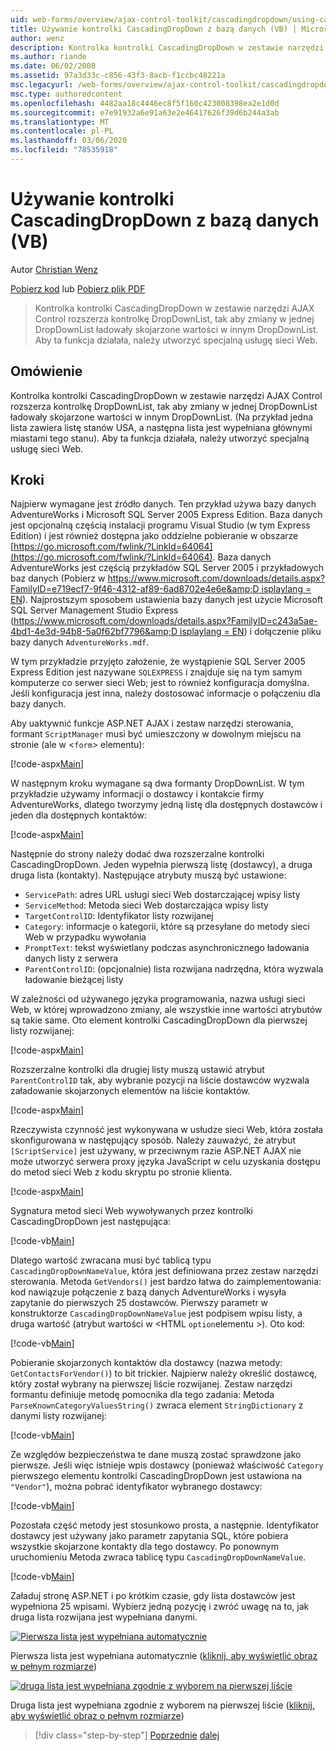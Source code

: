```yaml
---
uid: web-forms/overview/ajax-control-toolkit/cascadingdropdown/using-cascadingdropdown-with-a-database-vb
title: Używanie kontrolki CascadingDropDown z bazą danych (VB) | Microsoft Docs
author: wenz
description: Kontrolka kontrolki CascadingDropDown w zestawie narzędzi AJAX Control rozszerza kontrolkę DropDownList, tak aby zmiany w jednej DropDownList ładowały skojarzone wartości w anoth...
ms.author: riande
ms.date: 06/02/2008
ms.assetid: 97a3d33c-c856-43f3-8acb-f1ccbc48221a
msc.legacyurl: /web-forms/overview/ajax-control-toolkit/cascadingdropdown/using-cascadingdropdown-with-a-database-vb
msc.type: authoredcontent
ms.openlocfilehash: 4482aa18c4446ec8f5f160c423008398ea2e1d0d
ms.sourcegitcommit: e7e91932a6e91a63e2e46417626f39d6b244a3ab
ms.translationtype: MT
ms.contentlocale: pl-PL
ms.lasthandoff: 03/06/2020
ms.locfileid: "78535918"
---
```

# <a name="using-cascadingdropdown-with-a-database-vb"></a>Używanie kontrolki CascadingDropDown z bazą danych (VB)

Autor [Christian Wenz](https://github.com/wenz)

[Pobierz kod](https://download.microsoft.com/download/9/0/7/907760b1-2c60-4f81-aeb6-ca416a573b0d/cascadingdropdown1.vb.zip) lub [Pobierz plik PDF](https://download.microsoft.com/download/2/d/c/2dc10e34-6983-41d4-9c08-f78f5387d32b/cascadingdropdown1VB.pdf)

> Kontrolka kontrolki CascadingDropDown w zestawie narzędzi AJAX Control rozszerza kontrolkę DropDownList, tak aby zmiany w jednej DropDownList ładowały skojarzone wartości w innym DropDownList. Aby ta funkcja działała, należy utworzyć specjalną usługę sieci Web.

## <a name="overview"></a>Omówienie

Kontrolka kontrolki CascadingDropDown w zestawie narzędzi AJAX Control rozszerza kontrolkę DropDownList, tak aby zmiany w jednej DropDownList ładowały skojarzone wartości w innym DropDownList. (Na przykład jedna lista zawiera listę stanów USA, a następna lista jest wypełniana głównymi miastami tego stanu). Aby ta funkcja działała, należy utworzyć specjalną usługę sieci Web.

## <a name="steps"></a>Kroki

Najpierw wymagane jest źródło danych. Ten przykład używa bazy danych AdventureWorks i Microsoft SQL Server 2005 Express Edition. Baza danych jest opcjonalną częścią instalacji programu Visual Studio (w tym Express Edition) i jest również dostępna jako oddzielne pobieranie w obszarze [https://go.microsoft.com/fwlink/?LinkId=64064](https://go.microsoft.com/fwlink/?LinkId=64064). Baza danych AdventureWorks jest częścią przykładów SQL Server 2005 i przykładowych baz danych (Pobierz w [https://www.microsoft.com/downloads/details.aspx?FamilyID=e719ecf7-9f46-4312-af89-6ad8702e4e6e&amp;D isplaylang = EN](https://www.microsoft.com/downloads/details.aspx?FamilyID=e719ecf7-9f46-4312-af89-6ad8702e4e6e&amp;DisplayLang=en)). Najprostszym sposobem ustawienia bazy danych jest użycie Microsoft SQL Server Management Studio Express ([https://www.microsoft.com/downloads/details.aspx?FamilyID=c243a5ae-4bd1-4e3d-94b8-5a0f62bf7796&amp;D isplaylang = EN](https://www.microsoft.com/downloads/details.aspx?FamilyID=c243a5ae-4bd1-4e3d-94b8-5a0f62bf7796&amp;DisplayLang=en)) i dołączenie pliku bazy danych `AdventureWorks.mdf`.

W tym przykładzie przyjęto założenie, że wystąpienie SQL Server 2005 Express Edition jest nazywane `SQLEXPRESS` i znajduje się na tym samym komputerze co serwer sieci Web; jest to również konfiguracja domyślna. Jeśli konfiguracja jest inna, należy dostosować informacje o połączeniu dla bazy danych.

Aby uaktywnić funkcje ASP.NET AJAX i zestaw narzędzi sterowania, formant `ScriptManager` musi być umieszczony w dowolnym miejscu na stronie (ale w &lt;`form`&gt; elementu):

[!code-aspx[Main](using-cascadingdropdown-with-a-database-vb/samples/sample1.aspx)]

W następnym kroku wymagane są dwa formanty DropDownList. W tym przykładzie używamy informacji o dostawcy i kontakcie firmy AdventureWorks, dlatego tworzymy jedną listę dla dostępnych dostawców i jeden dla dostępnych kontaktów:

[!code-aspx[Main](using-cascadingdropdown-with-a-database-vb/samples/sample2.aspx)]

Następnie do strony należy dodać dwa rozszerzalne kontrolki CascadingDropDown. Jeden wypełnia pierwszą listę (dostawcy), a druga druga lista (kontakty). Następujące atrybuty muszą być ustawione:

- `ServicePath`: adres URL usługi sieci Web dostarczającej wpisy listy
- `ServiceMethod`: Metoda sieci Web dostarczająca wpisy listy
- `TargetControlID`: Identyfikator listy rozwijanej
- `Category`: informacje o kategorii, które są przesyłane do metody sieci Web w przypadku wywołania
- `PromptText`: tekst wyświetlany podczas asynchronicznego ładowania danych listy z serwera
- `ParentControlID`: (opcjonalnie) lista rozwijana nadrzędna, która wyzwala ładowanie bieżącej listy

W zależności od używanego języka programowania, nazwa usługi sieci Web, w której wprowadzono zmiany, ale wszystkie inne wartości atrybutów są takie same. Oto element kontrolki CascadingDropDown dla pierwszej listy rozwijanej:

[!code-aspx[Main](using-cascadingdropdown-with-a-database-vb/samples/sample3.aspx)]

Rozszerzalne kontrolki dla drugiej listy muszą ustawić atrybut `ParentControlID` tak, aby wybranie pozycji na liście dostawców wyzwala załadowanie skojarzonych elementów na liście kontaktów.

[!code-aspx[Main](using-cascadingdropdown-with-a-database-vb/samples/sample4.aspx)]

Rzeczywista czynność jest wykonywana w usłudze sieci Web, która została skonfigurowana w następujący sposób. Należy zauważyć, że atrybut `[ScriptService]` jest używany, w przeciwnym razie ASP.NET AJAX nie może utworzyć serwera proxy języka JavaScript w celu uzyskania dostępu do metod sieci Web z kodu skryptu po stronie klienta.

[!code-aspx[Main](using-cascadingdropdown-with-a-database-vb/samples/sample5.aspx)]

Sygnatura metod sieci Web wywoływanych przez kontrolki CascadingDropDown jest następująca:

[!code-vb[Main](using-cascadingdropdown-with-a-database-vb/samples/sample6.vb)]

Dlatego wartość zwracana musi być tablicą typu `CascadingDropDownNameValue`, która jest definiowana przez zestaw narzędzi sterowania. Metoda `GetVendors()` jest bardzo łatwa do zaimplementowania: kod nawiązuje połączenie z bazą danych AdventureWorks i wysyła zapytanie do pierwszych 25 dostawców. Pierwszy parametr w konstruktorze `CascadingDropDownNameValue` jest podpisem wpisu listy, a druga wartość (atrybut wartości w &lt;HTML `option`elementu &gt;). Oto kod:

[!code-vb[Main](using-cascadingdropdown-with-a-database-vb/samples/sample7.vb)]

Pobieranie skojarzonych kontaktów dla dostawcy (nazwa metody: `GetContactsForVendor()`) to bit trickier. Najpierw należy określić dostawcę, który został wybrany na pierwszej liście rozwijanej. Zestaw narzędzi formantu definiuje metodę pomocnika dla tego zadania: Metoda `ParseKnownCategoryValuesString()` zwraca element `StringDictionary` z danymi listy rozwijanej:

[!code-vb[Main](using-cascadingdropdown-with-a-database-vb/samples/sample8.vb)]

Ze względów bezpieczeństwa te dane muszą zostać sprawdzone jako pierwsze. Jeśli więc istnieje wpis dostawcy (ponieważ właściwość `Category` pierwszego elementu kontrolki CascadingDropDown jest ustawiona na `"Vendor"`), można pobrać identyfikator wybranego dostawcy:

[!code-vb[Main](using-cascadingdropdown-with-a-database-vb/samples/sample9.vb)]

Pozostała część metody jest stosunkowo prosta, a następnie. Identyfikator dostawcy jest używany jako parametr zapytania SQL, które pobiera wszystkie skojarzone kontakty dla tego dostawcy. Po ponownym uruchomieniu Metoda zwraca tablicę typu `CascadingDropDownNameValue`.

[!code-vb[Main](using-cascadingdropdown-with-a-database-vb/samples/sample10.vb)]

Załaduj stronę ASP.NET i po krótkim czasie, gdy lista dostawców jest wypełniona 25 wpisami. Wybierz jedną pozycję i zwróć uwagę na to, jak druga lista rozwijana jest wypełniana danymi.

[![Pierwsza lista jest wypełniana automatycznie](using-cascadingdropdown-with-a-database-vb/_static/image2.png)](using-cascadingdropdown-with-a-database-vb/_static/image1.png)

Pierwsza lista jest wypełniana automatycznie ([kliknij, aby wyświetlić obraz w pełnym rozmiarze](using-cascadingdropdown-with-a-database-vb/_static/image3.png))

[![druga lista jest wypełniana zgodnie z wyborem na pierwszej liście](using-cascadingdropdown-with-a-database-vb/_static/image5.png)](using-cascadingdropdown-with-a-database-vb/_static/image4.png)

Druga lista jest wypełniana zgodnie z wyborem na pierwszej liście ([kliknij, aby wyświetlić obraz o pełnym rozmiarze](using-cascadingdropdown-with-a-database-vb/_static/image6.png))

> [!div class="step-by-step"]
> [Poprzednie](filling-a-list-using-cascadingdropdown-vb.md)
> [dalej](presetting-list-entries-with-cascadingdropdown-vb.md)
